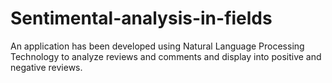 # Sentimental-analysis-in-fields
An application has been developed using Natural Language Processing Technology to analyze reviews and comments and display into positive and negative reviews.
